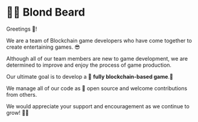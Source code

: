# 🧔🏼 Blond Beard 

Greetings 👋!

We are a team of Blockchain game developers who have come together to create entertaining games. 😎

Although all of our team members are new to game development, we are determined to improve and enjoy the process of game production.

Our ultimate goal is to develop a 🦾 **fully blockchain-based game**.🦿

We manage all of our code as 📂 open source and welcome contributions from others.

We would appreciate your support and encouragement as we continue to grow! 👊🏻
